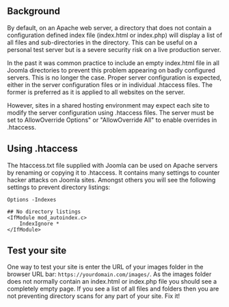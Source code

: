 <!-- Filename: How_do_you_block_directory_scans_using_htaccess%3F / Display title: Disallow Directory Listing -->

## Background

By default, on an Apache web server, a directory that does not contain a
configuration defined index file (index.html or index.php) will display a list
of all files and sub-directories in the directory. This can be useful on a
personal test server but is a severe security risk on a live production server.

In the past it was common practice to include an empty index.html file in all
Joomla directories to prevent this problem appearing on badly configured
servers. This is no longer the case. Proper server configuration is expected,
either in the server configuration files or in individual .htaccess files. The
former is preferred as it is applied to all websites on the server.

However, sites in a shared hosting environment may expect each site to modify
the server configuration using .htaccess files. The server must be set to
AllowOverride Options" or "AllowOverride All" to enable overrides in .htaccess.

## Using .htaccess

The htaccess.txt file supplied with Joomla can be used on Apache servers by
renaming or copying it to .htaccess. It contains many settings to counter
hacker attacks on Joomla sites. Amongst others you will see the following
settings to prevent directory listings:

```
Options -Indexes

## No directory listings
<IfModule mod_autoindex.c>
    IndexIgnore *
</IfModule>
```

## Test your site

One way to test your site is enter the URL of your images folder in the
browser URL bar: `https://yourdomain.com/images/`. As the images folder does
not normally contain an index.html or index.php file you should see a
completely empty page. If you see a list of all files and folders then you are
not preventing directory scans for any part of your site. Fix it!
